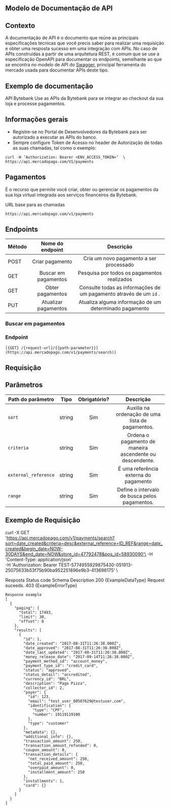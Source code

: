 ## Modelo de Documentação de API

## Contexto
A documentação de API é o documento que reúne as principais especificações técnicas que você precis saber para realizar uma requisição e obter uma resposta sucesso em uma integração com APIs. No caso de APIs construídas a partir de uma arquitetura REST, é comum que se use a especificação OpenAPI para documentar os endpoints, semelhante ao que se encontra no modelo de API do [Swagger](https://petstore.swagger.io/#/), principal ferramenta do mercado usada para documentar APIs deste tipo.

## Exemplo de documentação
API Bytebank
Use as APIs da Bytebank para se integrar ao checkout da sua loja e processe pagamentos.

## Informações gerais
- Registre-se no Portal de Desenvolvedores da Bytebank para ser autorizado a executar as APIs do banco.
- Sempre configure Token de Acesso no header de Autorização de todas as suas chamadas, tal como o exemplo:
```
curl -H ‘Authorization: Bearer <ENV_ACCESS_TOKEN>’  \
https://api.mercadopago.com/V1/payments
````
## Pagamentos
É o recurso que permite você criar, obter ou gerenciar os pagamentos da sua loja virtual integrada aos serviços financeiros da Bytebank.

URL base para as chamadas
```
https://api.mercadopago.com/v1/payments
```

## Endpoints

| Método  | Nome do endpoint    | Descrição |
| ------------- |:-------------:|:-------------:|
| POST      | Criar pagamento     |Cria um novo pagamento a ser processado|
| GET     | Buscar em pagamentos     |Pesquisa por todos os pagamentos realizados|
| GET      | Obter pagamentos     |Consulte todas as informações de um pagamento através de um `id` .|
|    PUT   | Atualizar pagamentos |Atualiza alguma informação de um determinado pagamento |

### Buscar em pagamentos
### Endpoint
```
[{GET} /{request-url}/{{path-parameter}}](https://api.mercadopago.com/v1/payments/search)]
```
## Requisição
## Parâmetros

| Path do parâmetro  | Tipo    | Obrigatório? | Descrição |
| ------------- |:-------------:|:-------------:|:-------------:|
| `sort`      | string     |Sim|Auxilia na ordenação de uma lista de pagamentos.|
| `criteria`     | string     |Sim |Ordena o pagamento de maneira ascendente ou descendente.|
| `external_reference`      | string     |Sim|É uma referência externa do pagamento|
|    `range`   | string |Sim |Define o intervalo de busca pelos pagamentos.|

## Exemplo de Requisição
curl -X GET \
      'https://api.mercadopago.com/v1/payments/search?sort=date_created&criteria=desc&external_reference=ID_REF&range=date_created&begin_date=NOW-30DAYS&end_date=NOW&store_id=47792478&pos_id=58930090'\
       -H 'Content-Type: application/json' \
       -H 'Authorization: Bearer TEST-5774955929875430-051913-25075633b53f75b90ba952251896e9b3-413696175' \
       
Resposta
Status code	Schema	Description
200	{ExampleDataType}	Request suceeds.
403	{ExampleErrorType}
```
Response example
[
  {
    "paging": {
      "total": 17493,
      "limit": 30,
      "offset": 0
    },
    "results": [
      {
        "id": 1,
        "date_created": "2017-08-31T11:26:38.000Z",
        "date_approved": "2017-08-31T11:26:38.000Z",
        "date_last_updated": "2017-08-31T11:26:38.000Z",
        "money_release_date": "2017-09-14T11:26:38.000Z",
        "payment_method_id": "account_money",
        "payment_type_id": "credit_card",
        "status": "approved",
        "status_detail": "accredited",
        "currency_id": "BRL",
        "description": "Pago Pizza",
        "collector_id": 2,
        "payer": {
          "id": 123,
          "email": "test_user_80507629@testuser.com",
          "identification": {
            "type": "CPF",
            "number": 19119119100
          },
          "type": "customer"
        },
        "metadata": {},
        "additional_info": {},
        "transaction_amount": 250,
        "transaction_amount_refunded": 0,
        "coupon_amount": 0,
        "transaction_details": {
          "net_received_amount": 250,
          "total_paid_amount": 250,
          "overpaid_amount": 0,
          "installment_amount": 250
        },
        "installments": 1,
        "card": {}
      }
    ]
  }
]
```
